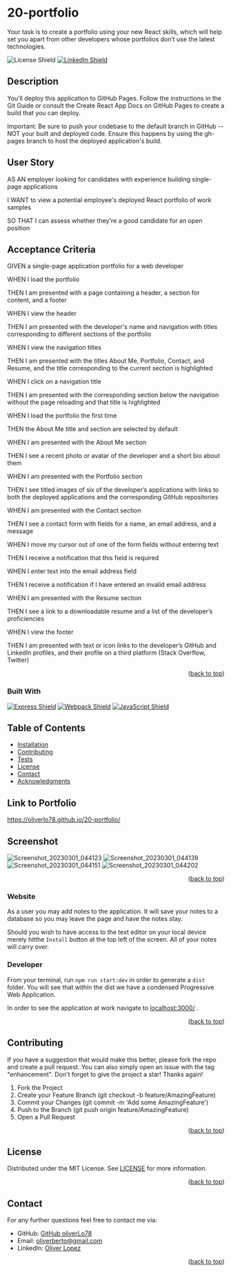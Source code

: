# 20-portfolio
Your task is to create a portfolio using your new React skills, which will help set you apart from other developers whose portfolios don’t use the latest technologies.

![License Shield](https://img.shields.io/badge/License-MIT-success?style=for-the-badge)
[![LinkedIn Shield](https://img.shields.io/badge/LinkedIn-555555?style=for-the-badge&logo=linkedin)](https://www.linkedin.com/in/oliver-lopez78/)

## Description

You’ll deploy this application to GitHub Pages. Follow the instructions in the Git Guide or consult the Create React App Docs on GitHub Pages to create a build that you can deploy.

Important: Be sure to push your codebase to the default branch in GitHub -- NOT your built and deployed code. Ensure this happens by using the gh-pages branch to host the deployed application's build.

## User Story

AS AN employer looking for candidates with experience building single-page applications

I WANT to view a potential employee's deployed React portfolio of work samples

SO THAT I can assess whether they're a good candidate for an open position

## Acceptance Criteria

GIVEN a single-page application portfolio for a web developer


WHEN I load the portfolio


THEN I am presented with a page containing a header, a section for content, and a footer


WHEN I view the header


THEN I am presented with the developer's name and navigation with titles corresponding to different sections of the portfolio


WHEN I view the navigation titles


THEN I am presented with the titles About Me, Portfolio, Contact, and Resume, and the title corresponding to the current section is highlighted


WHEN I click on a navigation title


THEN I am presented with the corresponding section below the navigation without the page reloading and that title is highlighted


WHEN I load the portfolio the first time


THEN the About Me title and section are selected by default


WHEN I am presented with the About Me section


THEN I see a recent photo or avatar of the developer and a short bio about them


WHEN I am presented with the Portfolio section


THEN I see titled images of six of the developer’s applications with links to both the deployed applications and the corresponding GitHub repositories


WHEN I am presented with the Contact section


THEN I see a contact form with fields for a name, an email address, and a message


WHEN I move my cursor out of one of the form fields without entering text


THEN I receive a notification that this field is required


WHEN I enter text into the email address field


THEN I receive a notification if I have entered an invalid email address


WHEN I am presented with the Resume section


THEN I see a link to a downloadable resume and a list of the developer’s proficiencies


WHEN I view the footer


THEN I am presented with text or icon links to the developer’s GitHub and LinkedIn profiles, and their profile on a third platform (Stack Overflow, Twitter)

<p align="right">(<a href="#readme-top">back to top</a>)</p>

### Built With

[![Express Shield](https://img.shields.io/badge/Express-000000?&style=for-the-badge&logo=express&logoColor=white)](http://expressjs.com/)
[![Webpack Shield](https://img.shields.io/badge/WebPack-8DD6F9?&style=for-the-badge&logo=webpack&logoColor=333333)](https://webpack.js.org/)
[![JavaScript Shield](https://img.shields.io/badge/JavaScript-F7DF1E?&style=for-the-badge&logo=javascript&logoColor=272727)](https://developer.mozilla.org/en-US/docs/Web/JavaScript)

## Table of Contents

- [Installation](#installation)
- [Contributing](#contributing)
- [Tests](#insomnia)
- [License](#license)
- [Contact](#contact)
- [Acknowledgments](#acknowledgments)

## Link to Portfolio

https://oliverlo78.github.io/20-portfolio/

## Screenshot

![Screenshot_20230301_044123](https://user-images.githubusercontent.com/109435666/222271447-5e9e795d-1bc5-4ed0-98e7-d54f839e534c.png)
![Screenshot_20230301_044139](https://user-images.githubusercontent.com/109435666/222271468-2b3ed7b1-dd5f-4d20-8b42-5ca217c356b4.png)
![Screenshot_20230301_044151](https://user-images.githubusercontent.com/109435666/222271536-1583e362-eb16-442a-b6c7-e459b5de8115.png)
![Screenshot_20230301_044202](https://user-images.githubusercontent.com/109435666/222271580-4b2f4e2a-27b7-45a7-aec7-6e47f5ec38cc.png)

<p align="right">(<a href="#readme-top">back to top</a>)</p>

### Website

As a user you may add notes to the application. It will save your notes to a database so you may leave the page and have the notes stay. 

Should you wish to have access to the text editor on your local device merely hitthe `Install` button at the top left of the screen. All of your notes will carry over.

### Developer

From your terminal, run `npm run start:dev` in order to generate a `dist` folder. You will see that within the dist we have a condensed Progressive Web Application.

In order to see the application at work navigate to [localhost:3000/](http://localhost:3000/) .

<p align="right">(<a href="#readme-top">back to top</a>)</p>

## Contributing
If you have a suggestion that would make this better, please fork the repo and create a pull request. You can also simply open an issue with the tag "enhancement". Don't forget to give the project a star! Thanks again!

1. Fork the Project
2. Create your Feature Branch (git checkout -b feature/AmazingFeature)
3. Commit your Changes (git commit -m 'Add some AmazingFeature')
4. Push to the Branch (git push origin feature/AmazingFeature)
5. Open a Pull Request
<p align="right">(<a href="#readme-top">back to top</a>)</p>


## License

Distributed under the MIT License. See [LICENSE](./LICENSE) for more information.
<p align="right">(<a href="#readme-top">back to top</a>)</p>

## Contact

For any further questions feel free to contact me via:
- GitHub: [GitHub oliverLo78](https://github.com/oliverLo78)
- Email: [oliverberto@gmail.com](mailto:oliverberto@gmail.com)
- LinkedIn: [Oliver Lopez](https://www.linkedin.com/in/oliver-lopez78/)

<p align="right">(<a href="#readme-top">back to top</a>)</p>
